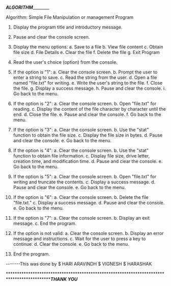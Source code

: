 _______________________________________________________________ALGORITHM_______________________________________________________________________


Algorithm: Simple File Manipulation or management Program


1. Display the program title and introductory message.
2. Pause and clear the console screen.

3. Display the menu options:
   a. Save to a file
   b. View file content
   c. Obtain file size
   d. File Details
   e. Clear the file
   f. Delete the file
   g. Exit Program

4. Read the user's choice (option) from the console.

5. If the option is "1":
   a. Clear the console screen.
   b. Prompt the user to enter a string to save.
   c. Read the string from the user.
   d. Open a file named "file.txt" for writing.
   e. Write the user's string to the file.
   f. Close the file.
   g. Display a success message.
   h. Pause and clear the console.
   i. Go back to the menu.

6. If the option is "2":
   a. Clear the console screen.
   b. Open "file.txt" for reading.
   c. Display the content of the file character by character until the end.
   d. Close the file.
   e. Pause and clear the console.
   f. Go back to the menu.

7. If the option is "3":
   a. Clear the console screen.
   b. Use the "stat" function to obtain the file size.
   c. Display the file size in bytes.
   d. Pause and clear the console.
   e. Go back to the menu.

8. If the option is "4":
   a. Clear the console screen.
   b. Use the "stat" function to obtain file information.
   c. Display file size, drive letter, creation time, and modification time.
   d. Pause and clear the console.
   e. Go back to the menu.

9. If the option is "5":
   a. Clear the console screen.
   b. Open "file.txt" for writing and truncate the contents.
   c. Display a success message.
   d. Pause and clear the console.
   e. Go back to the menu.

10. If the option is "6":
    a. Clear the console screen.
    b. Delete the file "file.txt."
    c. Display a success message.
    d. Pause and clear the console.
    e. Go back to the menu.

11. If the option is "7":
    a. Clear the console screen.
    b. Display an exit message.
    c. End the program.

12. If the option is not valid:
    a. Clear the console screen.
    b. Display an error message and instructions.
    c. Wait for the user to press a key to continue.
    d. Clear the console.
    e. Go back to the menu.

13. End the program.




-------This was done by 
              $ HARI ARAVINDH
              $ VIGNESH
              $ HARASHAK



**********************************************************************************************************************************************THANK YOU***************************************************
